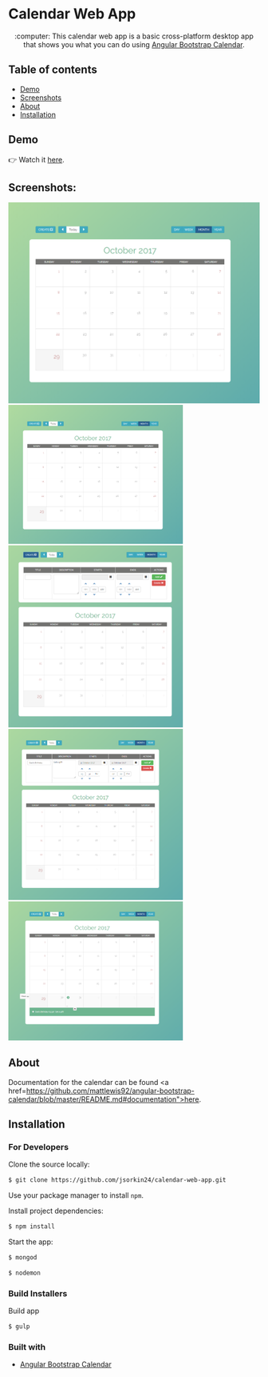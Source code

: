 # Calendar Web App
 <p align="center">:computer: This calendar web app is a basic cross-platform desktop app that shows you what you can do using <a href="https://mattlewis92.github.io/angular-bootstrap-calendar/#!?example=kitchen-sink">Angular Bootstrap Calendar</a>. </p>

## Table of contents

- [Demo](#demo)
- [Screenshots](#screenshots)
- [About](#about)
- [Installation](#installation)

## Demo
👉 Watch it <a href="https://calendar-web-app.herokuapp.com/" target="_blank">here</a>.
<br>

## Screenshots:
![alt text](/public/images/calendar-image-1.png "Description goes here")
  <img src="/public/images/calendar-image-1.png" width="350"/>
  <img src="/public/images/calendar-image-2.png" width="350"/>
  <img src="/public/images/calendar-image-3.png" width="350"/>
  <img src="/public/images/calendar-image-4.png" width="350"/>

## About

Documentation for the calendar can be found <a href=https://github.com/mattlewis92/angular-bootstrap-calendar/blob/master/README.md#documentation">here</a>.
<br>

## Installation

### For Developers
Clone the source locally:

```sh
$ git clone https://github.com/jsorkin24/calendar-web-app.git
```

Use your package manager to install `npm`.

Install project dependencies:

```sh
$ npm install
```
Start the app:
```sh
$ mongod
```

```sh
$ nodemon
```

### Build Installers
Build app
```sh
$ gulp
```

### Built with
- [Angular Bootstrap Calendar](https://github.com/mattlewis92/angular-bootstrap-calendar/blob/master/README.md#documentation)

